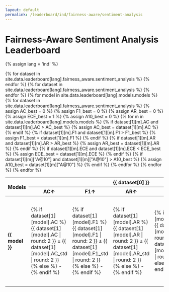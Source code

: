 ```yaml
---
layout: default
permalink: /leaderboard/ind/fairness-aware/sentiment-analysis
---
```

# Fairness-Aware Sentiment Analysis Leaderboard
{% assign lang = 'ind' %}

<table class="table table-bordered table-sm w-100 dtHorizontalTable" cellspacing="0">
  <thead>
    <tr>
      <th rowspan="2" class="text-center align-middle">
        <b>Models</b>
      </th>
      {% for dataset in site.data.leaderboard[lang].fairness_aware.sentiment_analysis %}
      <th colspan="5" class="text-center">
        <b>{{ dataset[0] }}</b>
      </th>
      {% endfor %}
    </tr>
    <tr>
      {% for dataset in site.data.leaderboard[lang].fairness_aware.sentiment_analysis %}
      <th class="text-center"><b>AC↑</b></th>
      <th class="text-center"><b>F1↑</b></th>
      <th class="text-center"><b>AR↑</b></th>
      <th class="text-center"><b>ECE↓</b></th>
      <th class="text-center"><b>A@10↑</b></th>
      {% endfor %}
    </tr>
  </thead>
  <tbody>
    {% for model in site.data.leaderboard[lang].models.models %}
    <tr>
      <td class="text-center">
        <b>{{ model }}</b>
      </td>
      {% for dataset in site.data.leaderboard[lang].fairness_aware.sentiment_analysis %}
        {% assign AC_best = 0 %}
        {% assign F1_best = 0 %}
        {% assign AR_best = 0 %}
        {% assign ECE_best = 1 %} 
        {% assign A10_best = 0 %}
        {% for m in site.data.leaderboard[lang].models.models %}
          {% if dataset[1][m].AC and dataset[1][m].AC > AC_best %}
            {% assign AC_best = dataset[1][m].AC %}
          {% endif %}
          {% if dataset[1][m].F1 and dataset[1][m].F1 > F1_best %}
            {% assign F1_best = dataset[1][m].F1 %}
          {% endif %}
          {% if dataset[1][m].AR and dataset[1][m].AR > AR_best %}
            {% assign AR_best = dataset[1][m].AR %}
          {% endif %}
          {% if dataset[1][m].ECE and dataset[1][m].ECE < ECE_best %}
            {% assign ECE_best = dataset[1][m].ECE %}
          {% endif %}
          {% if dataset[1][m]["A@10"] and dataset[1][m]["A@10"] > A10_best %}
            {% assign A10_best = dataset[1][m]["A@10"] %}
          {% endif %}
        {% endfor %}
        <td class="text-center" {% if dataset[1][model].AC == AC_best %}style="background-color: cyan;"{% endif %}>
          {% if dataset[1][model].AC %}
          {{ dataset[1][model].AC | round: 2 }} ± {{ dataset[1][model].AC_std | round: 2 }}
          {% else %}
          -
          {% endif %}
        </td>
        <td class="text-center" {% if dataset[1][model].F1 == F1_best %}style="background-color: cyan;"{% endif %}>
          {% if dataset[1][model].F1 %}
          {{ dataset[1][model].F1 | round: 2 }} ± {{ dataset[1][model].F1_std | round: 2 }}
          {% else %}
          -
          {% endif %}
        </td>
        <td class="text-center" {% if dataset[1][model].AR == AR_best %}style="background-color: cyan;"{% endif %}>
          {% if dataset[1][model].AR %}
          {{ dataset[1][model].AR | round: 2 }} ± {{ dataset[1][model].AR_std | round: 2 }}
          {% else %}
          -
          {% endif %}
        </td>
        <td class="text-center" {% if dataset[1][model].ECE == ECE_best %}style="background-color: cyan;"{% endif %}>
          {% if dataset[1][model].ECE %}
          {{ dataset[1][model].ECE | round: 2 }} ± {{ dataset[1][model].ECE_std | round: 2 }}
          {% else %}
          -
          {% endif %}
        </td>
        <td class="text-center" {% if dataset[1][model]["A@10"] == A10_best %}style="background-color: cyan;"{% endif %}>
          {% if dataset[1][model]["A@10"] %}
          {{ dataset[1][model]["A@10"] | round: 2 }} ± {{ dataset[1][model]["A@10_std"] | round: 2 }}
          {% else %}
          -
          {% endif %}
        </td>
      {% endfor %}
    </tr>
    {% endfor %}
  </tbody>
</table>